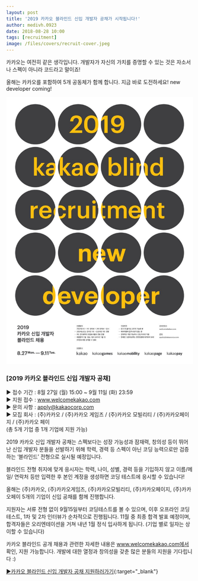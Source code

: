 ```yaml
---
layout: post
title: '2019 카카오 블라인드 신입 개발자 공채가 시작됩니다!'
author: medivh.0923
date: 2018-08-28 10:00
tags: [recruitment]
image: /files/covers/recruit-cover.jpeg
---
```


카카오는 여전히 같은 생각입니다. 
개발자가 자신의 가치를 증명할 수 있는 것은 자소서나 스펙이 아니라 코드라고 말이죠! 

올해는 카카오를 포함하여 5개 공동체가 함께 합니다. 
지금 바로 도전하세요! new developer coming! 

![image](/files/recruit-2019.jpeg)

### [2019 카카오 블라인드 신입 개발자 공채] 

▶ 접수 기간 : 8월 27일 (월) 15:00 ~ 9월 11일 (화) 23:59   
▶ 지원 접수 : www.welcomekakao.com   
▶ 문의 사항 : apply@kakaocorp.com   
▶ 모집 회사 : (주)카카오 / (주)카카오 게임즈 / (주)카카오 모빌리티 / (주)카카오페이지 / (주)카카오 페이   
(총 5개 기업 중 1개 기업에 지원 가능) 

2019 카카오 신입 개발자 공채는 스펙보다는 성장 가능성과 잠재력, 창의성 등이 뛰어난 신입 개발자 분들을 선발하기 위해 학력, 경력 등 스펙이 아닌 코딩 능력으로만 검증하는 ‘블라인드’ 전형으로 실시될 예정입니다. 

블라인드 전형 취지에 맞게 응시자는 학력, 나이, 성별, 경력 등을 기입하지 않고 이름/메일/ 연락처 등만 입력한 후 본인 계정을 생성하면 코딩 테스트에 응시할 수 있습니다! 

올해는 (주)카카오, (주)카카오게임즈, (주)카카오모빌리티, (주)카카오페이지, (주)카카오페이 5개의 기업이 신입 공채를 함께 진행합니다. 

지원자는 서류 전형 없이 9월15일부터 코딩테스트를 볼 수 있으며, 
이후 오프라인 코딩 테스트, 1차 및 2차 인터뷰가 순차적으로 진행됩니다. 11월 중 최종 합격 발표 예정이며, 합격자들은 오리엔테이션을 거쳐 내년 1월 정식 입사하게 됩니다. (기업 별로 일자는 상이할 수 있습니다) 

카카오 블라인드 공개 채용과 관련한 자세한 내용은 www.welcomekakao.com에서 확인, 지원 가능합니다. 
개발에 대한 열정과 창의성을 갖춘 많은 분들의 지원을 기다립니다 :) 

[▶카카오 블라인드 신입 개발자 공채 지원하러가기](https://welcomekakao.com){:target="_blank"}


